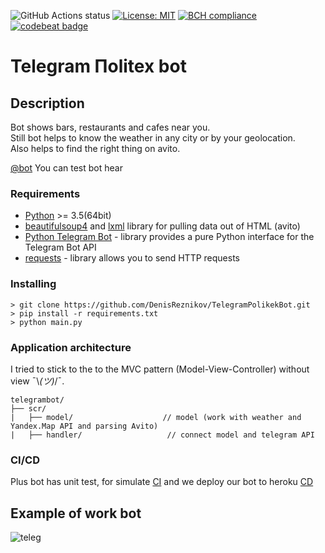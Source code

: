 ![GitHub Actions status](https://github.com/DenisReznikov/TelegramBot/workflows/bot%20unit%20test/badge.svg)
[![License: MIT](https://img.shields.io/badge/License-MIT-yellow.svg)](https://opensource.org/licenses/MIT)
[![BCH compliance](https://bettercodehub.com/edge/badge/DenisReznikov/TelegramPolikekBot?branch=master)](https://bettercodehub.com/)
[![codebeat badge](https://codebeat.co/badges/b7e5226b-4d10-4900-bbb4-98d7168128e9)](https://codebeat.co/projects/github-com-denisreznikov-telegrampolikekbot-master)

# Telegram Пolitex bot

## Description 
Bot shows bars, restaurants and cafes near you.\
Still bot helps to know the weather in any city or by your geolocation.\
Also helps to find the right thing on avito.

[@bot](https://t.me/Itmo_politex_Ai_bot) You can test bot hear

### Requirements
* [Python](https://www.python.org) >= 3.5(64bit)
* [beautifulsoup4](https://github.com/wention/BeautifulSoup4) and [lxml](https://github.com/lxml/lxml) library for pulling data out of HTML (avito)  
* [Python Telegram Bot](https://github.com/python-telegram-bot/python-telegram-bot) - library provides a pure Python interface for the Telegram Bot API
* [requests](https://github.com/psf/requests) - library allows you to send HTTP requests
 ### Installing  
    > git clone https://github.com/DenisReznikov/TelegramPolikekBot.git
    > pip install -r requirements.txt
    > python main.py
    
### Application architecture
I tried to stick to the to the MVC pattern (Model-View-Controller) without view ¯\\_(ツ)_/¯.
```
telegrambot/
├── scr/ 
|   ├── model/                    // model (work with weather and Yandex.Map API and parsing Avito)
|   ├── handler/                   // connect model and telegram API
```
### CI/CD
Plus bot has unit test, for simulate
[CI](https://github.com/DenisReznikov/TelegramBot/actions)
and we deploy our bot to heroku
[CD](https://github.com/DenisReznikov/TelegramBot/deployments)
## Example of work bot
![teleg](https://user-images.githubusercontent.com/52967686/71078628-d4609100-219a-11ea-9608-df47ba548d84.gif)

